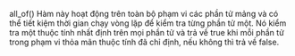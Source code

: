all_of() Hàm này hoạt động trên toàn bộ phạm vi các phần tử mảng và có thể tiết kiệm thời gian chạy vòng lặp để kiểm tra từng phần tử một. Nó kiểm tra một thuộc tính nhất định trên mọi phần tử và trả về true khi mỗi phần tử trong phạm vi thỏa mãn thuộc tính đã chỉ định, nếu không thì trả về false.
